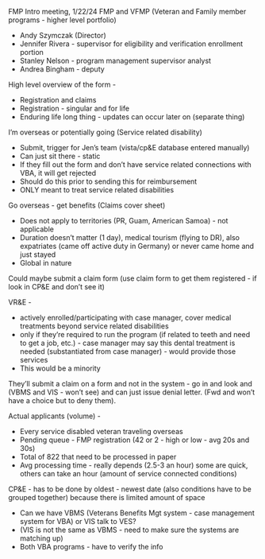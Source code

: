 FMP Intro meeting, 1/22/24
FMP and VFMP (Veteran and Family member programs - higher level portfolio)
- Andy Szymczak (Director) 
- Jennifer Rivera - supervisor for eligibility and verification enrollment portion
- Stanley Nelson - program management supervisor analyst 
- Andrea Bingham - deputy 

High level overview of the form - 
- Registration and claims
- Registration - singular and for life
- Enduring life long thing - updates can occur later on (separate thing)

I’m overseas or potentially going 
(Service related disability)
- Submit, trigger for Jen’s team (vista/cp&E database entered manually)
- Can just sit there - static
- If they fill out the form and don’t have service related connections with VBA, it will get rejected
- Should do this prior to sending this for reimbursement 
- ONLY meant to treat service related disabilities

Go overseas - get benefits 
(Claims cover sheet)
- Does not apply to territories (PR, Guam, American Samoa) - not applicable
- Duration doesn’t matter (1 day), medical tourism (flying to DR), also expatriates (came off active duty in Germany) or never came home and just stayed
- Global in nature

Could maybe submit a claim form (use claim form to get them registered - if look in CP&E and don’t see it)

VR&E - 
- actively enrolled/participating with case manager, cover medical treatments beyond service related disabilities
- only if they’re required to run the program (if related to teeth and need to get a job, etc.) - case manager may say this dental treatment is needed (substantiated from case manager) - would provide those services
- This would be a minority

They’ll submit a claim on a form and not in the system - go in and look and (VBMS and VIS - won’t see) and can just issue denial letter. (Fwd and won’t have a choice but to deny them).

Actual applicants (volume) - 
- Every service disabled veteran traveling overseas 
- Pending queue - FMP registration (42 or 2 - high or low - avg 20s and 30s)
- Total of 822 that need to be processed in paper
- Avg processing time - really depends (2.5-3 an hour) some are quick, others can take an hour (amount of service connected conditions)

CP&E - has to be done by oldest - newest date (also conditions have to be grouped together) because there is limited amount of space
- Can we have VBMS (Veterans Benefits Mgt system - case management system for VBA) or VIS talk to VES?
- (VIS is not the same as VBMS - need to make sure the systems are matching up)
- Both VBA programs - have to verify the info
